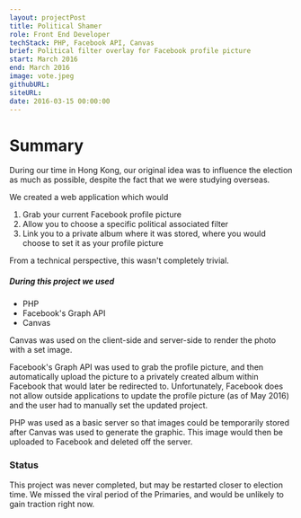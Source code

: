 ```yaml
---
layout: projectPost
title: Political Shamer
role: Front End Developer
techStack: PHP, Facebook API, Canvas
brief: Political filter overlay for Facebook profile picture
start: March 2016
end: March 2016
image: vote.jpeg
githubURL:
siteURL:
date: 2016-03-15 00:00:00
---
```

# Summary

During our time in Hong Kong, our original idea was to influence the election as much as possible, despite the fact that we were studying overseas. 

We created a web application which would

1. Grab your current Facebook profile picture
2. Allow you to choose a specific political associated filter
3. Link you to a private album where it was stored, where you would choose to set it as your profile picture

From a technical perspective, this wasn't completely trivial. 

##### During this project we used 

* PHP
* Facebook's Graph API
* Canvas

Canvas was used on the client-side and server-side to render the photo with a set image. 

Facebook's Graph API was used to grab the profile picture, and then automatically upload the picture to a privately created album within Facebook that would later be redirected to. Unfortunately, Facebook does not allow outside applications to update the profile picture (as of May 2016) and the user had to manually set the updated project.

PHP was used as a basic server so that images could be temporarily stored after Canvas was used to generate the graphic. This image would then be uploaded to Facebook and deleted off the server.

### Status
This project was never completed, but may be restarted closer to election time. We missed the viral period of the Primaries, and would be unlikely to gain traction right now.
